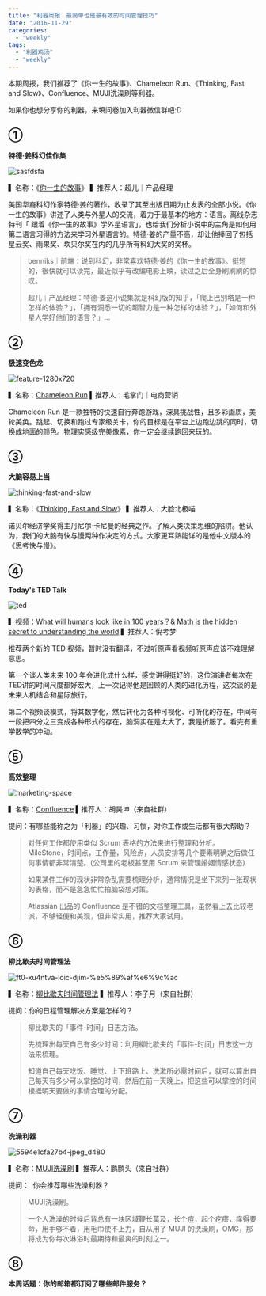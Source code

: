```yaml
---
title: "利器周报｜最简单也是最有效的时间管理技巧"
date: "2016-11-29"
categories: 
  - "weekly"
tags: 
  - "利器鸡汤"
  - "weekly"
---
```


本期周报，我们推荐了《你一生的故事》、Chameleon Run、《Thinking, Fast and Slow》、Confluence、MUJI洗澡刷等利器。

如果你也想分享你的利器，来填问卷加入利器微信群吧:D

## ①

**特德·姜科幻佳作集**

![sasfdsfa](/images/93664-1377x1024.jpg)

▍名称：《[你一生的故事](https://read.douban.com/ebook/27024730/?dcs=subject-buylink&dcm=douban&dct=1187842)》 ▍推荐人：超儿｜产品经理

美国华裔科幻作家特德·姜的著作，收录了其至出版日期为止发表的全部小说。《你一生的故事》讲述了人类与外星人的交流，着力于最基本的地方：语言。离线杂志特刊「 跟着《你一生的故事》学外星语言」，也给我们分析小说中的主角是如何用第二语言习得的方法来学习外星语言的。特德·姜的产量不高，却让他捧回了包括星云奖、雨果奖、坎贝尔奖在内的几乎所有科幻大奖的奖杯。

> benniks｜前端：说到科幻，非常喜欢特德·姜的《你一生的故事》。挺短的，很快就可以读完，最近似乎有改编电影上映，读过之后全身刷刷刷的惊叹。
> 
> 超儿｜产品经理：特德·姜这小说集就是科幻版的知乎，「爬上巴别塔是一种怎样的体验？」，「拥有洞悉一切的超智力是一种怎样的体验？」，「如何和外星人学好他们的语言？」...

## ②

**极速变色龙**

![feature-1280x720](/images/00447.jpg)

▍名称：[Chameleon Run](https://itunes.apple.com/us/app/chameleon-run/id1084860489?mt=8) ▍推荐人：毛掌门｜电商营销

Chameleon Run 是一款独特的快速自行奔跑游戏，深具挑战性，且多彩画质，美轮美奂。跳起、切换和跑过专家级关卡，你的目标是在平台上边跑边跳的同时，切换成地面的颜色。物理实感级完美像素，你一定会继续跑回来玩的。

## ③

**大脑容易上当**

![thinking-fast-and-slow](/images/70044-1377x1024.jpg)

▍名称：《[Thinking, Fast and Slow](https://www.amazon.com/Thinking-Fast-Slow-Daniel-Kahneman/dp/0374533555)》 ▍推荐人：大脸北极喵

诺贝尔经济学奖得主丹尼尔·卡尼曼的经典之作。了解人类决策思维的陷阱。他认为，我们的大脑有快与慢两种作决定的方式。大家更耳熟能详的是他中文版本的《思考快与慢》。

## ④

**Today's TED Talk**

![ted](/images/12217.png)

▍视频：[What will humans look like in 100 years？](https://www.ted.com/talks/juan_enriquez_what_will_humans_look_like_in_100_years)& [Math is the hidden secret to understanding the world](https://www.ted.com/talks/roger_antonsen_math_is_the_hidden_secret_to_understanding_the_world) ▍推荐人：倪考梦

推荐两个新的 TED 视频，暂时没有翻译，不过听原声看视频听原声应该不难理解意思。

第一个谈人类未来 100 年会进化成什么样，感觉讲得挺好的，这位演讲者每次在TED讲的时间尺度都好宏大，上一次记得他是回顾的人类的进化历程，这次谈的是未来人机结合和星际旅行。

第二个视频谈模式，将其数字化，然后转化为各种可视化、可听化的存在，中间有一段把四分之三变成各种形式的存在，脑洞实在是太大了，我是折服了。看完有重学数学的冲动。

## ⑤

**高效整理**

![marketing-space](/images/67656.png)

▍名称：[Confluence](https://www.atlassian.com/software/confluence) ▍推荐人：胡昊坤（来自社群）

提问：有哪些能称之为「利器」的兴趣、习惯，对你工作或生活都有很大帮助？

> 对任何工作都使用类似 Scrum 表格的方法来进行整理和分析。MileStone，时间点，工作量，风险点，人员安排等几个要素明确之后做任何事情都非常清楚。(公司里的老板甚至用 Scrum 来管理婚姻情感状态)
> 
> 如果某件工作的现状非常杂乱需要梳理分析，通常情况是坐下来列一张现状的表格，而不是急急忙忙拍脑袋想对策。
> 
> Atlassian 出品的 Confluence 是不错的文档整理工具，虽然看上去比较老派，不够轻便和美观，但非常实用，推荐大家试用。

## ⑥

**柳比歇夫时间管理法**

![ft0-xu4ntva-loic-djim-%e5%89%af%e6%9c%ac](/images/01869.jpg)

▍名称：[柳比歇夫时间管理法](https://book.douban.com/subject/24739109/) ▍推荐人：李子月（来自社群）

提问：你的日程管理解决方案是怎样的？

> 柳比歇夫的「事件-时间」日志方法。
> 
> 先梳理出每天自己有多少时间：利用柳比歇夫的「事件-时间」日志这一方法来梳理。
> 
> 知道自己每天吃饭、睡觉、上下班路上、洗漱所必需时间后，就可以算出自己每天有多少可以掌控的时间，然后在前一天晚上，把这些可以掌控的时间根据明天要做的事情合理的分配。

## ⑦

**洗澡利器**

![5594e1cfa27b4-jpeg_d480](/images/04825.jpg)

▍名称：[MUJI洗澡刷](https://www.taobao.com/oshtml/buy-cn/cp_zt7TocG8xrfPtNToy6I.html) ▍推荐人：鹏鹏头（来自社群）

提问：  你会推荐哪些洗澡利器？

> MUJI洗澡刷。
> 
> 一个人洗澡的时候后背总有一块区域鞭长莫及，长个痘，起个疙瘩，痒得要命，用手够不着，用毛巾使不上力，自从用了 MUJI 的洗澡刷，OMG，那将成为你每次淋浴时最期待和最爽的时刻之一。

## ⑧

**本周话题：你的邮箱都订阅了哪些邮件服务？**
